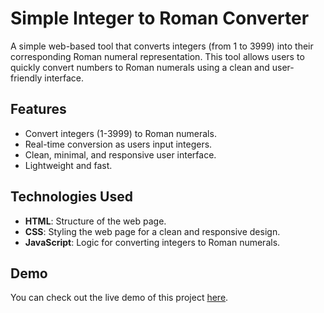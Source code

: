 # Simple Integer to Roman Converter

A simple web-based tool that converts integers (from 1 to 3999) into their corresponding Roman numeral representation. This tool allows users to quickly convert numbers to Roman numerals using a clean and user-friendly interface.

## Features

- Convert integers (1-3999) to Roman numerals.
- Real-time conversion as users input integers.
- Clean, minimal, and responsive user interface.
- Lightweight and fast.

## Technologies Used

- **HTML**: Structure of the web page.
- **CSS**: Styling the web page for a clean and responsive design.
- **JavaScript**: Logic for converting integers to Roman numerals.

## Demo

You can check out the live demo of this project [here](https://root-tester.github.io/Roman-Numeral-Converter/).
